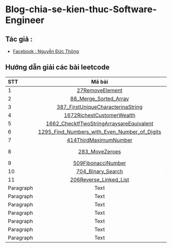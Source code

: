 # Blog-chia-se-kien-thuc-Software-Engineer

## Tác giả :  
- [Facebook : Nguyễn Đức Thông](https://www.facebook.com/1824ttd)

## Hướng dẫn giải các bài leetcode 
|STT          |Mã bài       | Key           |
| :---        |    :----:   |          ---: |
|1            |[27RemoveElement](https://github.com/thong2802/Structure-and-Algrithms/blob/master/src/array/_27RemoveElement.java) |  easy, array  |
|2            |[88_Merge_Sorted_Array](https://github.com/thong2802/Structure-and-Algrithms/blob/master/src/array/_88_Merge_Sorted_Array.java) | easy, array  |
|3   |[387_FirstUniqueCharacterinaString](https://github.com/thong2802/Structure-and-Algrithms/blob/master/src/array/_387_FirstUniqueCharacterinaString.java) |easy, array     |
|4   |[1672RichestCustomerWealth](https://github.com/thong2802/Structure-and-Algrithms/blob/master/src/array/_1672RichestCustomerWealth.java)  |easy, array     |
|5   |[1662_CheckIfTwoStringArraysareEquivalent](https://github.com/thong2802/Structure-and-Algrithms/blob/master/src/array/_1662_CheckIfTwoStringArraysareEquivalent.java)|easy, array  |
|6   |[1295_Find_Numbers_with_Even_Number_of_Digits](https://github.com/thong2802/Structure-and-Algrithms/blob/master/src/array/_1295_Find_Numbers_with_Even_Number_of_Digits.java)|easy, array  |
|7  |[414ThirdMaximumNumber](https://github.com/thong2802/Structure-and-Algrithms/blob/master/src/Sort/_414ThirdMaximumNumber.java)|easy, array    |
|8   |[283_MoveZeroes](https://github.com/thong2802/Structure-and-Algrithms/blob/master/src/Big0/_283_MoveZeroes.java)        |two pointer, recursion     |
|9  |[509FibonacciNumber](https://github.com/thong2802/Structure-and-Algrithms/blob/master/src/Big0/_509FibonacciNumber.java)        |fibonacci     |
|10   |[704_Binary_Search](https://github.com/thong2802/Structure-and-Algrithms/blob/master/src/BinarySearch/_704_Binary_Search.java)        |BinarySearch     |
|11  |[206Reverse_Linked_List](https://github.com/thong2802/Structure-and-Algrithms/blob/master/src/Linked_List/_206Reverse_Linked_List.java)        |Linked List    |
| Paragraph   | Text        | And more      |
| Paragraph   | Text        | And more      |
| Paragraph   | Text        | And more      |
| Paragraph   | Text        | And more      |
| Paragraph   | Text        | And more      |
| Paragraph   | Text        | And more      |
| Paragraph   | Text        | And more      |

